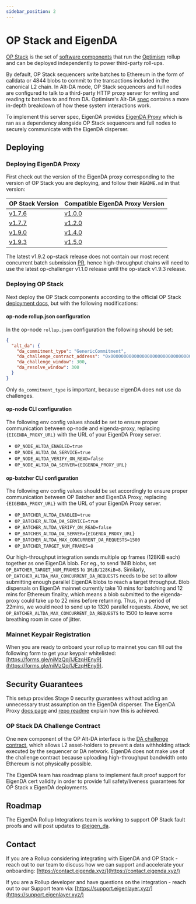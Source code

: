 ```yaml
---
sidebar_position: 2
---
```


# OP Stack and EigenDA

[OP Stack](https://stack.optimism.io/) is the set of [software
components](https://github.com/ethereum-optimism/optimism) that run the [Optimism](https://www.optimism.io/) rollup and can be
deployed independently to power third-party roll-ups.

By default, OP Stack sequencers write batches to Ethereum in the form of calldata or 4844 blobs to commit to the transactions included in the canonical L2 chain. In Alt-DA mode, OP Stack sequencers and full nodes are configured to talk to a third-party HTTP proxy server for writing and reading tx batches to and from DA. Optimism's Alt-DA [spec](https://specs.optimism.io/experimental/alt-da.html) contains a more in-depth breakdown of how these system interactions work.

To implement this server spec, EigenDA provides [EigenDA Proxy](../../dispersal/clients/eigenda-proxy.md) which is ran as a dependency alongside OP Stack sequencers and full nodes to securely communicate with the EigenDA disperser.

## Deploying

### Deploying EigenDA Proxy

First check out the version of the EigenDA proxy corresponding to the version of OP Stack you are deploying, and follow their `README.md` in that version:

| OP Stack Version                                                            | Compatible EigenDA Proxy Version                                         |
| --------------------------------------------------------------------------- | ------------------------------------------------------------------------ |
| [v1.7.6](https://github.com/ethereum-optimism/optimism/releases/tag/v1.7.6) | [v1.0.0](https://github.com/Layr-Labs/eigenda-proxy/releases/tag/v1.0.0) |
| [v1.7.7](https://github.com/ethereum-optimism/optimism/releases/tag/v1.7.7) | [v1.2.0](https://github.com/Layr-Labs/eigenda-proxy/releases/tag/v1.2.0) |
| [v1.9.0](https://github.com/ethereum-optimism/optimism/releases/tag/v1.9.0) | [v1.4.0](https://github.com/Layr-Labs/eigenda-proxy/releases/tag/v1.4.0) |
| [v1.9.3](https://github.com/ethereum-optimism/optimism/releases/tag/v1.9.3) | [v1.5.0](https://github.com/Layr-Labs/eigenda-proxy/releases/tag/v1.5.0) |

The latest v1.9.2 op-stack release does not contain our most recent concurrent batch submission [PR](https://github.com/ethereum-optimism/optimism/pull/11698), hence high-throughput chains will need to use the latest op-challenger v1.1.0 release until the op-stack v1.9.3 release.

### Deploying OP Stack

Next deploy the OP Stack components according to the official OP Stack [deployment docs](https://docs.optimism.io/builders/chain-operators/tutorials/create-l2-rollup), but with the following modifications:

#### op-node rollup.json configuration

In the op-node `rollup.json` configuration the following should be set:

```json
{
  "alt_da": {
    "da_commitment_type": "GenericCommitment",
    "da_challenge_contract_address": "0x0000000000000000000000000000000000000000",
    "da_challenge_window": 300,
    "da_resolve_window": 300
  }
}
```
Only `da_commitment_type` is important, because eigenDA does not use da challenges.


#### op-node CLI configuration

The following env config values should be set to ensure proper communication between op-node and eigenda-proxy, replacing `{EIGENDA_PROXY_URL}` with the URL of your EigenDA Proxy server.

- `OP_NODE_ALTDA_ENABLED=true`
- `OP_NODE_ALTDA_DA_SERVICE=true`
- `OP_NODE_ALTDA_VERIFY_ON_READ=false`
- `OP_NODE_ALTDA_DA_SERVER={EIGENDA_PROXY_URL}`

#### op-batcher CLI configuration

The following env config values should be set accordingly to ensure proper communication between OP Batcher and EigenDA Proxy, replacing `{EIGENDA_PROXY_URL}` with the URL of your EigenDA Proxy server.

- `OP_BATCHER_ALTDA_ENABLED=true`
- `OP_BATCHER_ALTDA_DA_SERVICE=true`
- `OP_BATCHER_ALTDA_VERIFY_ON_READ=false`
- `OP_BATCHER_ALTDA_DA_SERVER={EIGENDA_PROXY_URL}`
- `OP_BATCHER_ALTDA_MAX_CONCURRENT_DA_REQUESTS=1500`
- `OP_BATCHER_TARGET_NUM_FRAMES=8`

Our high-throughput integration sends multiple op frames (128KiB each) together as one EigenDA blob. For eg., to send 1MiB blobs, set `OP_BATCHER_TARGET_NUM_FRAMES` to `1MiB/128KiB=8`. Similarly, `OP_BATCHER_ALTDA_MAX_CONCURRENT_DA_REQUESTS` needs to be set to allow submitting enough parallel EigenDA blobs to reach a target throughput. Blob dispersals on EigenDA mainnet currently take 10 mins for batching and 12 mins for Ethereum finality, which means a blob submitted to the eigenda-proxy could take up to 22 mins before returning. Thus, in a period of 22mins, we would need to send up to 1320 parallel requests. Above, we set `OP_BATCHER_ALTDA_MAX_CONCURRENT_DA_REQUESTS` to 1500 to leave some breathing room in case of jitter.

### Mainnet Keypair Registration

When you are ready to onboard your rollup to mainnet you can fill out the following form to get your keypair whitelisted: [https://forms.gle/niMzQqj1JEzqHEny9](https://forms.gle/niMzQqj1JEzqHEny9).

## Security Guarantees

This setup provides Stage 0 security guarantees without adding an unnecessary trust assumption on the EigenDA disperser. The EigenDA Proxy [docs page](../../dispersal/clients/eigenda-proxy.md) and [repo readme](https://github.com/Layr-Labs/eigenda-proxy/blob/main/README.md) explain how this is achieved.

### OP Stack DA Challenge Contract

One new component of the OP Alt-DA interface is the [DA challenge contract](https://specs.optimism.io/experimental/alt-da.html#data-availability-challenge-contract), which allows L2 asset-holders to prevent a data withholding attack executed by the sequencer or DA network. EigenDA does not make use of the challenge contract because uploading high-throughput bandwidth onto Ethereum is not physically possible.

The EigenDA team has roadmap plans to implement fault proof support for EigenDA cert validity in order to provide full safety/liveness guarantees for OP Stack x EigenDA deployments.

## Roadmap

The EigenDA Rollup Integrations team is working to support OP Stack fault proofs and will post updates to [@eigen_da](https://x.com/eigen_da?lang=en).

## Contact

If you are a Rollup considering integrating with EigenDA and OP Stack - reach
out to our team to discuss how we can support and accelerate your onboarding:
[https://contact.eigenda.xyz/](https://contact.eigenda.xyz/)

If you are a Rollup developer and have questions on the integration - reach out
to our Support team via:
[https://support.eigenlayer.xyz/](https://support.eigenlayer.xyz/)
